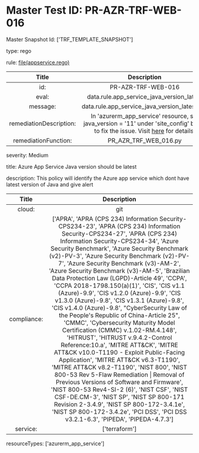 



# Master Test ID: PR-AZR-TRF-WEB-016


Master Snapshot Id: ['TRF_TEMPLATE_SNAPSHOT']

type: rego

rule: [file(appservice.rego)]  
  
  
  
  

|Title|Description|
| :---: | :---: |
|id: |PR-AZR-TRF-WEB-016|
|eval: |data.rule.app_service_java_version_latest|
|message: |data.rule.app_service_java_version_latest_err|
|remediationDescription: |In 'azurerm_app_service' resource, set java_version = '11' under 'site_config' block to fix the issue. Visit <a href='https://registry.terraform.io/providers/hashicorp/azurerm/latest/docs/resources/app_service#java_version' target='_blank'>here</a> for details.|
|remediationFunction: |PR_AZR_TRF_WEB_016.py|


severity: Medium

title: Azure App Service Java version should be latest

description: This policy will identify the Azure app service which dont have latest version of Java and give alert  
  
  

|Title|Description|
| :---: | :---: |
|cloud: |git|
|compliance: |['APRA', 'APRA (CPS 234) Information Security-CPS234-23', 'APRA (CPS 234) Information Security-CPS234-27', 'APRA (CPS 234) Information Security-CPS234-34', 'Azure Security Benchmark', 'Azure Security Benchmark (v2)-PV-3', 'Azure Security Benchmark (v2)-PV-7', 'Azure Security Benchmark (v3)-AM-2', 'Azure Security Benchmark (v3)-AM-5', 'Brazilian Data Protection Law (LGPD)-Article 49', 'CCPA', 'CCPA 2018-1798.150(a)(1)', 'CIS', 'CIS v1.1 (Azure)-9.9', 'CIS v1.2.0 (Azure)-9.9', 'CIS v1.3.0 (Azure)-9.8', 'CIS v1.3.1 (Azure)-9.8', 'CIS v1.4.0 (Azure)-9.8', "CyberSecurity Law of the People's Republic of China-Article 25", 'CMMC', 'Cybersecurity Maturity Model Certification (CMMC) v.1.02-RM.4.148', 'HITRUST', 'HITRUST v.9.4.2-Control Reference:10.a', 'MITRE ATT&CK', 'MITRE ATT&CK v10.0-T1190 - Exploit Public-Facing Application', 'MITRE ATT&CK v6.3-T1190', 'MITRE ATT&CK v8.2-T1190', 'NIST 800', 'NIST 800-53 Rev 5-Flaw Remediation \| Removal of Previous Versions of Software and Firmware', 'NIST 800-53 Rev4-SI-2 (6)', 'NIST CSF', 'NIST CSF-DE.CM-3', 'NIST SP', 'NIST SP 800-171 Revision 2-3.4.9', 'NIST SP 800-172-3.4.1e', 'NIST SP 800-172-3.4.2e', 'PCI DSS', 'PCI DSS v3.2.1-6.3', 'PIPEDA', 'PIPEDA-4.7.3']|
|service: |['terraform']|


resourceTypes: ['azurerm_app_service']


[file(appservice.rego)]: https://github.com/prancer-io/prancer-compliance-test/tree/master/azure/terraform/appservice.rego

